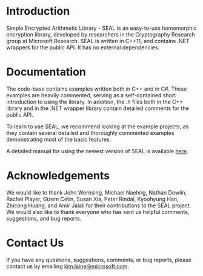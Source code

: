 # Introduction
Simple Encrypted Arithmetic Library - SEAL is an easy-to-use homomorphic encryption library, developed by researchers in the Cryptography 
Research group at Microsoft Research. SEAL is written in C++11, and contains .NET wrappers for the 
public API. It has no external dependencies.

# Documentation
The code-base contains examples written both in C++ and in C#. These examples are heavily commented, 
serving as a self-contained short introduction to using the library. In addition, the .h files both 
in the C++ library and in the .NET wrapper library contain detailed comments for the public API.

To learn to use SEAL, we recommend looking at the example projects, as they contain several detailed 
and thoroughly commented examples demonstrating most of the basic features.

A detailed manual for using the newest version of SEAL is available 
[here](https://www.microsoft.com/en-us/research/publication/simple-encrypted-arithmetic-library-seal-v2-2/).

# Acknowledgements
We would like to thank John Wernsing, Michael Naehrig, Nathan Dowlin, Rachel Player, Gizem Cetin, 
Susan Xia, Peter Rindal, Kyoohyung Han, Zhicong Huang, and Amir Jalali for their contributions to 
the SEAL project. We would also like to thank everyone who has sent us helpful comments, suggestions, 
and bug reports.

# Contact Us
If you have any questions, suggestions, comments, or bug reports, please contact us by emailing 
[kim.laine@microsoft.com](mailto:kim.laine@microsoft.com).